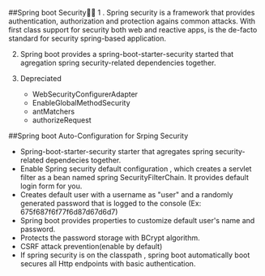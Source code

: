 ##Spring boot Security🚀🚀
1 . Spring security is  a framework that provides authentication, authorization and protection agains common attacks. With first class support for security both web and reactive apps, 
is the de-facto standard for security spring-based application.

2. Spring boot provides a spring-boot-starter-security started that agregation spring security-related dependencies together.

3. Depreciated
   - WebSecurityConfigurerAdapter
   - EnableGlobalMethodSecurity
   - antMatchers
   - authorizeRequest

##Spring boot Auto-Configuration for Srping Security 
- Spring-boot-starter-security starter that agregates spring security-related dependecies together.
- Enable Spring security default configuration , which creates a servlet filter as a bean named spring SecurityFilterChain. It provides default login form for you.
- Creates default user with a username as "user" and a randomly generated password that is logged to the console (Ex: 675f687f6f77f6d87d67d6d7)
- Spring boot provides properties to customize default user's name and password.
- Protects the password storage with BCrypt algorithm.
- CSRF attack prevention(enable by default)
- If spring security is on the classpath , spring boot automatically boot secures all Http endpoints with basic authentication.
